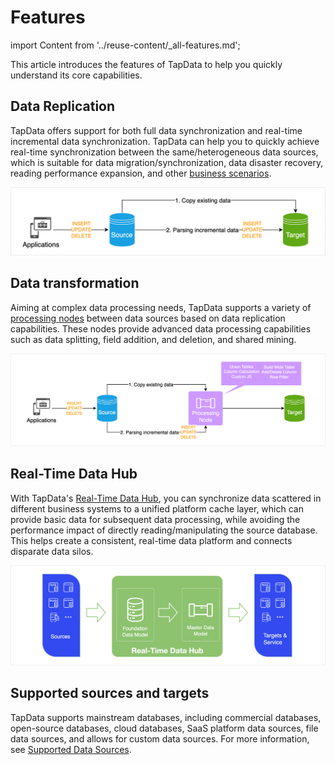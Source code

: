 # Features

import Content from '../reuse-content/_all-features.md';

<Content />

This article introduces the features of TapData to help you quickly understand its core capabilities.

## Data Replication

TapData offers support for both full data synchronization and real-time incremental data synchronization. TapData can help you to quickly achieve real-time synchronization between the same/heterogeneous data sources, which is suitable for data migration/synchronization, data disaster recovery, reading performance expansion, and other [business scenarios](use-cases.md).

![Data Replication Workflow](../images/features_data_copy.png)



## Data transformation

Aiming at complex data processing needs, TapData supports a variety of [processing nodes](../user-guide/data-development/process-node.md) between data sources based on data replication capabilities. These nodes provide advanced data processing capabilities such as data splitting, field addition, and deletion, and shared mining.

![Data Transformation Workflow](../images/features_data_dev.png)



## Real-Time Data Hub

With TapData's [Real-Time Data Hub](../user-guide/real-time-data-hub/daas-mode/enable-daas-mode.md), you can synchronize data scattered in different business systems to a unified platform cache layer, which can provide basic data for subsequent data processing, while avoiding the performance impact of directly reading/manipulating the source database. This helps create a consistent, real-time data platform and connects disparate data silos.

![Data Service Platform Architecture](../images/ldp_architecture.png)



## Supported sources and targets

TapData supports mainstream databases, including commercial databases, open-source databases, cloud databases, SaaS platform data sources, file data sources, and allows for custom data sources. For more information, see [Supported Data Sources](../prerequisites/supported-databases.md).


